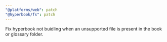 ```yaml
---
"@platforms/web": patch
"@hyperbook/fs": patch
---
```


Fix hyperbook not buidling when an unsupported file is present in the book or glossary folder.
